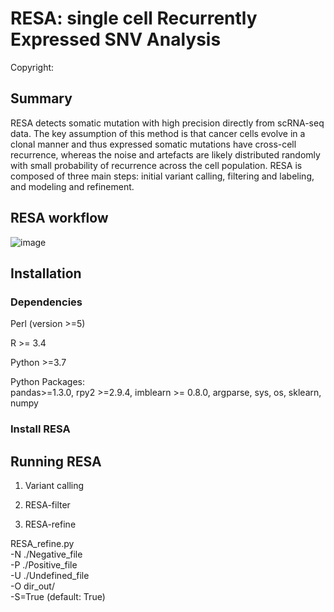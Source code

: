 # RESA: single cell Recurrently Expressed SNV Analysis
Copyright:

## Summary
RESA detects somatic mutation with high precision directly from scRNA-seq data. The key assumption of this method is that cancer cells evolve in a clonal manner and thus expressed somatic mutations have cross-cell recurrence, whereas the noise and artefacts are likely distributed randomly with small probability of recurrence across the cell population. RESA is composed of three main steps: initial variant calling, filtering and labeling, and modeling and refinement.


## RESA workflow
![image](https://user-images.githubusercontent.com/8051136/136513663-8e0f5a8f-29d2-44d2-a7a4-5bed334c3124.png)


## Installation
### Dependencies
Perl (version >=5)

R >= 3.4

Python >=3.7

Python Packages: \
pandas>=1.3.0, rpy2 >=2.9.4, imblearn >= 0.8.0, argparse, sys, os, sklearn, numpy

### Install RESA

## Running RESA
1. Variant calling


2. RESA-filter


3. RESA-refine

RESA_refine.py \
-N ./Negative_file \
-P ./Positive_file \
-U ./Undefined_file \
-O dir_out/ \
-S=True (default: True)

